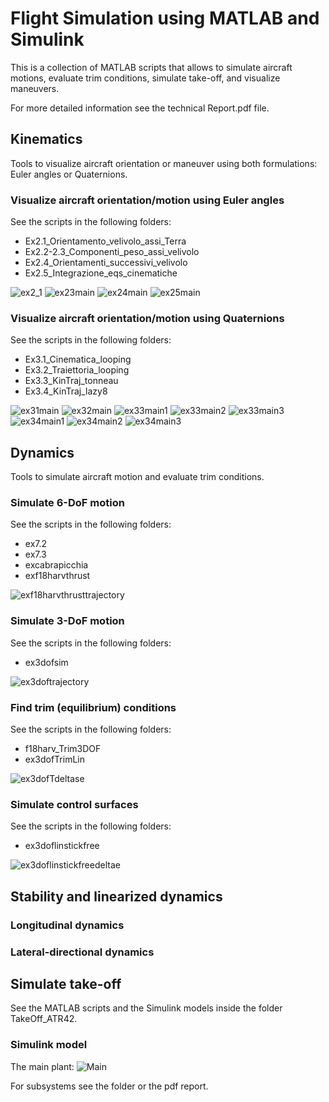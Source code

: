 # Flight Simulation using MATLAB and Simulink

This is a collection of MATLAB scripts that allows to simulate aircraft motions, evaluate trim conditions, simulate take-off, and visualize maneuvers.

For more detailed information see the technical Report.pdf file.

## Kinematics

Tools to visualize aircraft orientation or maneuver using both formulations: Euler angles or Quaternions.

### Visualize aircraft orientation/motion using Euler angles

See the scripts in the following folders:
- Ex2.1_Orientamento_velivolo_assi_Terra
- Ex2.2-2.3_Componenti_peso_assi_velivolo
- Ex2.4_Orientamenti_successivi_velivolo
- Ex2.5_Integrazione_eqs_cinematiche

![ex2_1](./docs/ex2_1.png)
![ex23main](./docs/ex23main.png)
![ex24main](./docs/ex24main.png)
![ex25main](./docs/ex25main.png)

### Visualize aircraft orientation/motion using Quaternions

See the scripts in the following folders:
- Ex3.1_Cinematica_looping
- Ex3.2_Traiettoria_looping
- Ex3.3_KinTraj_tonneau
- Ex3.4_KinTraj_lazy8

![ex31main](./docs/ex31main.png)
![ex32main](./docs/ex32main.png)
![ex33main1](./docs/ex33main1.png)
![ex33main2](./docs/ex33main2.png)
![ex33main3](./docs/ex33main3.png)
![ex34main1](./docs/ex34main1.png)
![ex34main2](./docs/ex34main2.png)
![ex34main3](./docs/ex34main3.png)

## Dynamics

Tools to simulate aircraft motion and evaluate trim conditions.

### Simulate 6-DoF motion

See the scripts in the following folders:
- ex7.2
- ex7.3
- excabrapicchia
- exf18harvthrust

![exf18harvthrusttrajectory](./docs/exf18harvthrusttrajectory.png)

### Simulate 3-DoF motion

See the scripts in the following folders:
- ex3dofsim

![ex3doftrajectory](./docs/ex3doftrajectory.png)

### Find trim (equilibrium) conditions

See the scripts in the following folders:
- f18harv_Trim3DOF
- ex3dofTrimLin

![ex3dofTdeltase](./docs/ex3dofTdeltase.png)

### Simulate control surfaces

See the scripts in the following folders:
- ex3doflinstickfree

![ex3doflinstickfreedeltae](./docs/ex3doflinstickfreedeltae.png)

## Stability and linearized dynamics

### Longitudinal dynamics

### Lateral-directional dynamics

## Simulate take-off

See the MATLAB scripts and the Simulink models inside the folder TakeOff_ATR42.

### Simulink model

The main plant:
![Main](./docs/Main.png)

For subsystems see the folder or the pdf report.
